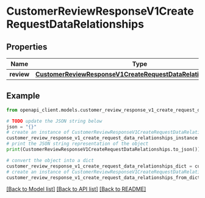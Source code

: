 # CustomerReviewResponseV1CreateRequestDataRelationships


## Properties

Name | Type | Description | Notes
------------ | ------------- | ------------- | -------------
**review** | [**CustomerReviewResponseV1CreateRequestDataRelationshipsReview**](CustomerReviewResponseV1CreateRequestDataRelationshipsReview.md) |  | 

## Example

```python
from openapi_client.models.customer_review_response_v1_create_request_data_relationships import CustomerReviewResponseV1CreateRequestDataRelationships

# TODO update the JSON string below
json = "{}"
# create an instance of CustomerReviewResponseV1CreateRequestDataRelationships from a JSON string
customer_review_response_v1_create_request_data_relationships_instance = CustomerReviewResponseV1CreateRequestDataRelationships.from_json(json)
# print the JSON string representation of the object
print(CustomerReviewResponseV1CreateRequestDataRelationships.to_json())

# convert the object into a dict
customer_review_response_v1_create_request_data_relationships_dict = customer_review_response_v1_create_request_data_relationships_instance.to_dict()
# create an instance of CustomerReviewResponseV1CreateRequestDataRelationships from a dict
customer_review_response_v1_create_request_data_relationships_from_dict = CustomerReviewResponseV1CreateRequestDataRelationships.from_dict(customer_review_response_v1_create_request_data_relationships_dict)
```
[[Back to Model list]](../README.md#documentation-for-models) [[Back to API list]](../README.md#documentation-for-api-endpoints) [[Back to README]](../README.md)


